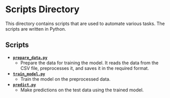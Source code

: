 # Scripts Directory

This directory contains scripts that are used to automate various tasks. The scripts are written in Python.

## Scripts

<!-- TODO: file format? -->
- [**`prepare_data.py`**](prepare_data.py)
  - Prepare the data for training the model. It reads the data from the CSV file, preprocesses it, and saves it in the required format.
- [**`train_model.py`**](train_model.py)
  - Train the model on the preprocessed data.
- [**`predict.py`**](predict.py)
  - Make predictions on the test data using the trained model.